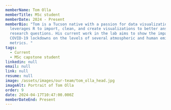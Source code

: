 ```yaml
---
memberName: Tom Olla
memberTitle: MSc student
memberDate: 2024 - Present
memberBio: "Tom is a Tucson native with a passion for data visualization. He
  leverages R to import, clean, and create visualizations to better answer
  research questions. His current work in the lab aims to show the impact of
  COVID-19 lockdowns on the levels of several atmospheric and human emission
  metrics. "
tags:
  - Current
  - MSc capstone student
linkedin: null
email: null
link: null
resume: null
image: /assets/images/our-team/tom_olla_head.jpg
imageAlt: Portrait of Tom Olla
order: 9
date: 2024-04-17T10:47:00.000Z
memberDateEnd: Present
---
```

